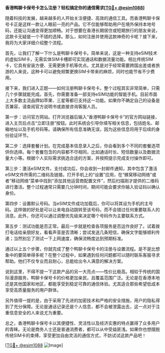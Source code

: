 **香港鸭聊卡保号卡怎么注册？轻松搞定你的通信需求[[TG💪+ @esim1088](https://t.me/s/esim1088)]**

随着科技的发展，越来越多的人开始关注便捷、高效的通信工具。而香港鸭聊卡保号卡正是这样一款让人眼前一亮的产品。它不仅能够帮助用户在境外保持本地号码，还能让沟通变得更加顺畅。对于想要在香港长期居住或短期旅行的朋友来说，这款卡无疑是一个不错的选择。那么，如何注册并使用这款神奇的卡呢？接下来，我将为大家详细介绍整个流程。

首先，让我们了解一下什么是鸭聊卡保号卡。简单来说，这是一种支持eSIM技术的虚拟SIM卡，无需实体SIM卡槽即可实现通话和数据流量功能。相比传统SIM卡，它具有安装方便、无需更换手机等优点。尤其是对于经常需要跨国出差或者旅游的人来说，这种卡可以避免频繁更换SIM卡带来的麻烦，同时也能节省不少费用。

接下来，我们进入正题——如何注册鸭聊卡保号卡。整个过程其实非常简单，只需几个步骤就能完成。首先，你需要准备一部支持eSIM功能的智能手机。目前市面上大多数主流品牌如苹果、三星等都已支持这一功能。如果你不确定自己的设备是否兼容，请查阅官方说明书或直接咨询客服人员。

第一步：访问官方网站。打开浏览器后输入“香港鸭聊卡保号卡”的官方网站链接，进入主页后点击“立即注册”按钮。此时系统会引导你填写相关信息，包括姓名、邮箱地址以及手机号码等。请确保所有信息准确无误，因为这些信息将用于后续的身份验证环节。

第二步：选择套餐计划。在完成基本信息录入之后，你会看到多个不同的套餐选项供你选择。每个套餐包含的内容都不尽相同，比如通话时长、短信数量以及数据流量大小等。根据个人实际需求挑选合适的方案，并按照提示完成支付操作即可。

第三步：激活eSIM文件。支付成功后，你会收到一封邮件通知，其中包含了激活eSIM文件所需的二维码及链接。打开手机上的“设置”应用，在“蜂窝移动网络”或者“移动网络”菜单中找到“添加其他运营商配置文件”，然后扫描刚才提供的二维码进行激活。整个过程通常只需要几分钟时间，期间可能会要求你输入验证码以确认身份。

第四步：设置默认号码。当eSIM文件成功加载后，你可以将其设为手机的主号码。这样做的好处是可以让来电自动跳转至该号码，而不会错过任何重要联系人的消息。此外，你还可以通过调整优先级来决定哪个号码作为主要联系方式。

第五步：测试功能是否正常。最后一步就是检查各项服务是否运作良好了。试着拨打电话给亲朋好友，看看声音是否清晰；尝试发送几条短信，确保文字能够顺利传递；当然别忘了测试一下上网速度，确保流畅度达到预期标准。

通过以上五个步骤，你就完成了整个鸭聊卡保号卡的注册与设置流程。是不是比想象中的要简单得多呢？在整个过程中，如果遇到任何问题都可以随时联系客服寻求帮助。他们不仅专业而且耐心，总能给出令人满意的解决方案。

说到这里，不得不提一下这款产品的另一大亮点——性价比极高。相较于传统的国际漫游服务，鸭聊卡保号卡的价格更加亲民，且覆盖范围广泛。无论是在香港本地还是其他国家和地区，都能享受到稳定可靠的通信体验。尤其适合那些希望低成本享受高质量服务的用户群体。

另外值得一提的是，由于采用了先进的加密技术和严格的安全措施，用户的隐私得到了充分保障。无论是通话记录还是个人信息，都不会被泄露出去，这一点对于注重信息安全的人来说尤为重要。

总之，香港鸭聊卡保号卡以其便捷性、灵活性以及经济实惠的特点赢得了众多用户的青睐。无论是商务人士还是普通消费者，都可以从中受益匪浅。如果你也想摆脱传统SIM卡的束缚，享受更加自由灵活的通信方式，不妨试试这款产品吧！

[[TG💪+ @esim1088](https://t.me/s/esim1088) ![Image](https://i.postimg.cc/4NQfJmqS/Snipaste-2025-05-13-00-14-12.png)]